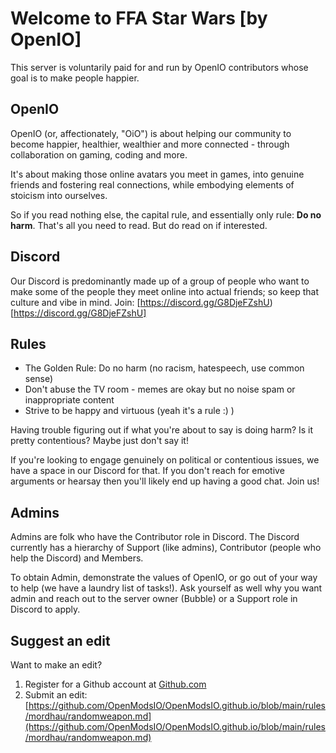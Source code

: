 # Welcome to FFA Star Wars [by OpenIO]

This server is voluntarily paid for and run by OpenIO contributors whose goal is to make people happier.

## OpenIO
OpenIO (or, affectionately, "OiO") is about helping our community to become happier, healthier, wealthier and more connected - through collaboration on gaming, coding and more.

It's about making those online avatars you meet in games, into genuine friends and fostering real connections, while embodying elements of stoicism into ourselves.

So if you read nothing else, the capital rule, and essentially only rule: **Do no harm**. That's all you need to read. But do read on if interested.

## Discord
Our Discord is predominantly made up of a group of people who want to make some of the people they meet online into actual friends; so keep that culture and vibe in mind.
Join: [https://discord.gg/G8DjeFZshU)[https://discord.gg/G8DjeFZshU]

## Rules
 * The Golden Rule: Do no harm (no racism, hatespeech, use common sense)
 * Don't abuse the TV room - memes are okay but no noise spam or inappropriate content
 * Strive to be happy and virtuous (yeah it's a rule :) )

Having trouble figuring out if what you're about to say is doing harm? Is it pretty contentious? Maybe just don't say it!

If you're looking to engage genuinely on political or contentious issues, we have a space in our Discord for that. If you don't reach for emotive arguments or hearsay then you'll likely end up having a good chat. Join us!

## Admins
Admins are folk who have the Contributor role in Discord. The Discord currently has a hierarchy of Support (like admins), Contributor (people who help the Discord) and Members.

To obtain Admin, demonstrate the values of OpenIO, or go out of your way to help (we have a laundry list of tasks!). Ask yourself as well why you want admin and reach out to the server owner (Bubble) or a Support role in Discord to apply.

## Suggest an edit
Want to make an edit?
1. Register for a Github account at [Github.com](https://github.com)
2. Submit an edit: [https://github.com/OpenModsIO/OpenModsIO.github.io/blob/main/rules/mordhau/randomweapon.md](https://github.com/OpenModsIO/OpenModsIO.github.io/blob/main/rules/mordhau/randomweapon.md)
